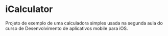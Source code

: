 # iCalculator

Projeto de exemplo de uma calculadora simples usada na segunda aula do curso de Desenvolvimento de aplicativos mobile para iOS.